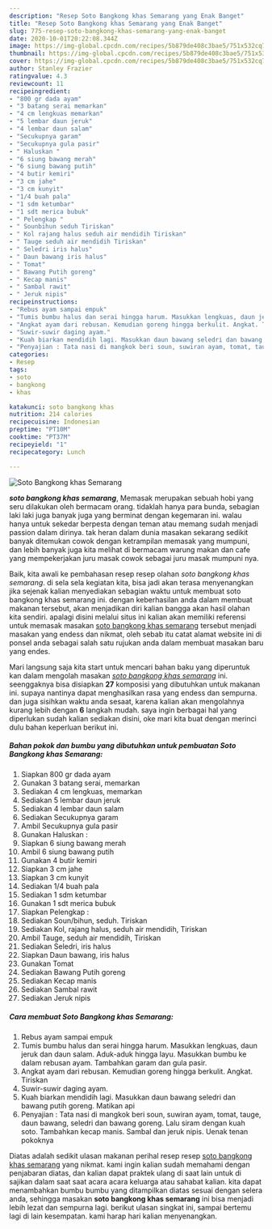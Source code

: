 ```yaml
---
description: "Resep Soto Bangkong khas Semarang yang Enak Banget"
title: "Resep Soto Bangkong khas Semarang yang Enak Banget"
slug: 775-resep-soto-bangkong-khas-semarang-yang-enak-banget
date: 2020-10-01T20:22:08.344Z
image: https://img-global.cpcdn.com/recipes/5b879de408c3bae5/751x532cq70/soto-bangkong-khas-semarang-foto-resep-utama.jpg
thumbnail: https://img-global.cpcdn.com/recipes/5b879de408c3bae5/751x532cq70/soto-bangkong-khas-semarang-foto-resep-utama.jpg
cover: https://img-global.cpcdn.com/recipes/5b879de408c3bae5/751x532cq70/soto-bangkong-khas-semarang-foto-resep-utama.jpg
author: Stanley Frazier
ratingvalue: 4.3
reviewcount: 11
recipeingredient:
- "800 gr dada ayam"
- "3 batang serai memarkan"
- "4 cm lengkuas memarkan"
- "5 lembar daun jeruk"
- "4 lembar daun salam"
- "Secukupnya garam"
- "Secukupnya gula pasir"
- " Haluskan "
- "6 siung bawang merah"
- "6 siung bawang putih"
- "4 butir kemiri"
- "3 cm jahe"
- "3 cm kunyit"
- "1/4 buah pala"
- "1 sdm ketumbar"
- "1 sdt merica bubuk"
- " Pelengkap "
- " Sounbihun seduh Tiriskan"
- " Kol rajang halus seduh air mendidih Tiriskan"
- " Tauge seduh air mendidih Tiriskan"
- " Seledri iris halus"
- " Daun bawang iris halus"
- " Tomat"
- " Bawang Putih goreng"
- " Kecap manis"
- " Sambal rawit"
- " Jeruk nipis"
recipeinstructions:
- "Rebus ayam sampai empuk"
- "Tumis bumbu halus dan serai hingga harum. Masukkan lengkuas, daun jeruk dan daun salam. Aduk-aduk hingga layu. Masukkan bumbu ke dalam rebusan ayam. Tambahkan garam dan gula pasir."
- "Angkat ayam dari rebusan. Kemudian goreng hingga berkulit. Angkat. Tiriskan"
- "Suwir-suwir daging ayam."
- "Kuah biarkan mendidih lagi. Masukkan daun bawang seledri dan bawang putih goreng. Matikan api"
- "Penyajian : Tata nasi di mangkok beri soun, suwiran ayam, tomat, tauge, daun bawang, seledri dan bawang goreng. Lalu siram dengan kuah soto. Tambahkan kecap manis. Sambal dan jeruk nipis. Uenak tenan pokoknya"
categories:
- Resep
tags:
- soto
- bangkong
- khas

katakunci: soto bangkong khas 
nutrition: 214 calories
recipecuisine: Indonesian
preptime: "PT10M"
cooktime: "PT37M"
recipeyield: "1"
recipecategory: Lunch

---
```



![Soto Bangkong khas Semarang](https://img-global.cpcdn.com/recipes/5b879de408c3bae5/751x532cq70/soto-bangkong-khas-semarang-foto-resep-utama.jpg)

<b><i>soto bangkong khas semarang</i></b>, Memasak merupakan sebuah hobi yang seru dilakukan oleh bermacam orang. tidaklah hanya para bunda, sebagian laki laki juga banyak juga yang berminat dengan kegemaran ini. walau hanya untuk sekedar berpesta dengan teman atau memang sudah menjadi passion dalam dirinya. tak heran dalam dunia masakan sekarang sedikit banyak ditemukan cowok dengan ketrampilan memasak yang mumpuni, dan lebih banyak juga kita melihat di bermacam warung makan dan cafe yang mempekerjakan juru masak cowok sebagai juru masak mumpuni nya.



Baik, kita awali ke pembahasan resep resep olahan <i>soto bangkong khas semarang</i>. di sela sela kegiatan kita, bisa jadi akan terasa menyenangkan jika sejenak kalian menyediakan sebagian waktu untuk membuat soto bangkong khas semarang ini. dengan keberhasilan anda dalam membuat makanan tersebut, akan menjadikan diri kalian bangga akan hasil olahan kita sendiri. apalagi disini melalui situs ini kalian akan memiliki referensi untuk memasak masakan <u>soto bangkong khas semarang</u> tersebut menjadi masakan yang endess dan nikmat, oleh sebab itu catat alamat website ini di ponsel anda sebagai salah satu rujukan anda dalam membuat masakan baru yang endes.


Mari langsung saja kita start untuk mencari bahan baku yang diperuntuk kan dalam mengolah masakan <u><i>soto bangkong khas semarang</i></u> ini. seenggaknya bisa disiapkan <b>27</b> komposisi yang dibutuhkan untuk makanan ini. supaya nantinya dapat menghasilkan rasa yang endess dan sempurna. dan juga sisihkan waktu anda sesaat, karena kalian akan mengolahnya kurang lebih dengan <b>6</b> langkah mudah. saya ingin berbagai hal yang diperlukan sudah kalian sediakan disini, oke mari kita buat dengan merinci dulu bahan keperluan berikut ini.

<!--inarticleads1-->

##### Bahan pokok dan bumbu yang dibutuhkan untuk pembuatan Soto Bangkong khas Semarang:

1. Siapkan 800 gr dada ayam
1. Gunakan 3 batang serai, memarkan
1. Sediakan 4 cm lengkuas, memarkan
1. Sediakan 5 lembar daun jeruk
1. Sediakan 4 lembar daun salam
1. Sediakan Secukupnya garam
1. Ambil Secukupnya gula pasir
1. Gunakan  Haluskan :
1. Siapkan 6 siung bawang merah
1. Ambil 6 siung bawang putih
1. Gunakan 4 butir kemiri
1. Siapkan 3 cm jahe
1. Siapkan 3 cm kunyit
1. Sediakan 1/4 buah pala
1. Sediakan 1 sdm ketumbar
1. Gunakan 1 sdt merica bubuk
1. Siapkan  Pelengkap :
1. Sediakan  Soun/bihun, seduh. Tiriskan
1. Sediakan  Kol, rajang halus, seduh air mendidih, Tiriskan
1. Ambil  Tauge, seduh air mendidih, Tiriskan
1. Sediakan  Seledri, iris halus
1. Siapkan  Daun bawang, iris halus
1. Gunakan  Tomat
1. Sediakan  Bawang Putih goreng
1. Sediakan  Kecap manis
1. Sediakan  Sambal rawit
1. Sediakan  Jeruk nipis




<!--inarticleads2-->

##### Cara membuat Soto Bangkong khas Semarang:

1. Rebus ayam sampai empuk
1. Tumis bumbu halus dan serai hingga harum. Masukkan lengkuas, daun jeruk dan daun salam. Aduk-aduk hingga layu. Masukkan bumbu ke dalam rebusan ayam. Tambahkan garam dan gula pasir.
1. Angkat ayam dari rebusan. Kemudian goreng hingga berkulit. Angkat. Tiriskan
1. Suwir-suwir daging ayam.
1. Kuah biarkan mendidih lagi. Masukkan daun bawang seledri dan bawang putih goreng. Matikan api
1. Penyajian : Tata nasi di mangkok beri soun, suwiran ayam, tomat, tauge, daun bawang, seledri dan bawang goreng. Lalu siram dengan kuah soto. Tambahkan kecap manis. Sambal dan jeruk nipis. Uenak tenan pokoknya




Diatas adalah sedikit ulasan makanan perihal resep resep <u>soto bangkong khas semarang</u> yang nikmat. kami ingin kalian sudah memahami dengan penjabaran diatas, dan kalian dapat praktek ulang di saat lain untuk di sajikan dalam saat saat acara acara keluarga atau sahabat kalian. kita dapat menambahkan bumbu bumbu yang ditampilkan diatas sesuai dengan selera anda, sehingga masakan <b>soto bangkong khas semarang</b> ini bisa menjadi lebih lezat dan sempurna lagi. berikut ulasan singkat ini, sampai bertemu lagi di lain kesempatan. kami harap hari kalian menyenangkan.
